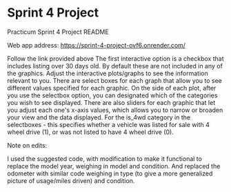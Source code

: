 # Sprint 4 Project
 Practicum Sprint 4 Project README

Web app address: https://sprint-4-project-ovf6.onrender.com/

Follow the link provided above
The first interactive option is a checkbox that includes listing over 30 days old. By default these are not included in any of the graphics.
Adjust the interactive plots/graphs to see the information relevant to you. There are select boxes for each graph that allow you to see different values specified for each graphic. On the side of each plot, after you use the selectbox option, you can designated which of the categories you wish to see displayed.
There are also sliders for each graphic that let you adjust each one's x-axis values, which allows you to narrow or broaden your view and the data displayed.
For the is_4wd category in the selectboxes - this specifies whether a vehicle was listed for sale with 4 wheel drive (1), or was not listed to have 4 wheel drive (0).

Note on edits:

I used the suggested code, with modification to make it functional to replace the model year, weighing in model and condition. And replaced the odometer with similar code weighing in type (to give a more generalized picture of usage/miles driven) and condition.